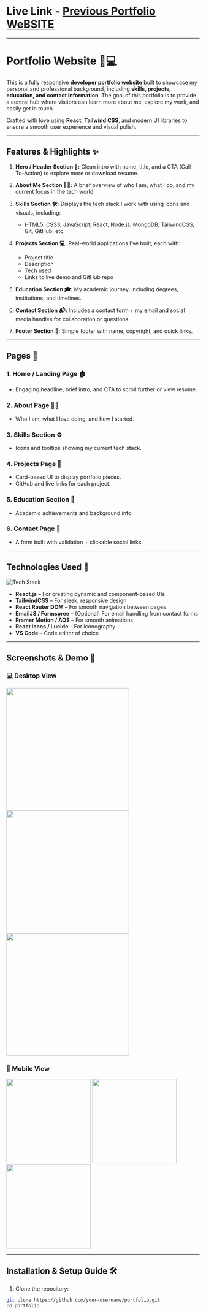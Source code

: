 # Live Link - [Previous Portfolio WeBSITE](https://portfolio-omega-two-95.vercel.app/)

---

# Portfolio Website 💼💻

This is a fully responsive **developer portfolio website** built to showcase my personal and professional background, including **skills, projects, education, and contact information**. The goal of this portfolio is to provide a central hub where visitors can learn more about me, explore my work, and easily get in touch.

Crafted with love using **React**, **Tailwind CSS**, and modern UI libraries to ensure a smooth user experience and visual polish.

---

## Features & Highlights ✨

1) **Hero / Header Section 🚀:** Clean intro with name, title, and a CTA (Call-To-Action) to explore more or download resume.

2) **About Me Section 🙋‍♂️:** A brief overview of who I am, what I do, and my current focus in the tech world.

3) **Skills Section 🛠:** Displays the tech stack I work with using icons and visuals, including:
   - HTML5, CSS3, JavaScript, React, Node.js, MongoDB, TailwindCSS, Git, GitHub, etc.

4) **Projects Section 💻:** Real-world applications I've built, each with:
   - Project title
   - Description
   - Tech used
   - Links to live demo and GitHub repo

5) **Education Section 🎓:** My academic journey, including degrees, institutions, and timelines.

6) **Contact Section 📬:** Includes a contact form + my email and social media handles for collaboration or questions.

7) **Footer Section 📎:** Simple footer with name, copyright, and quick links.

---

## Pages 📄

### 1. **Home / Landing Page** 🏠  
   - Engaging headline, brief intro, and CTA to scroll further or view resume.

### 2. **About Page** 👨‍💻  
   - Who I am, what I love doing, and how I started.

### 3. **Skills Section** ⚙️  
   - Icons and tooltips showing my current tech stack.

### 4. **Projects Page** 📁  
   - Card-based UI to display portfolio pieces.
   - GitHub and live links for each project.

### 5. **Education Section** 📘  
   - Academic achievements and background info.

### 6. **Contact Page** 💌  
   - A form built with validation + clickable social links.

---

## Technologies Used 🧰

![Tech Stack](https://skillicons.dev/icons?i=html,css,js,react,tailwind,nodejs,mongodb,git,github)

- **React.js** – For creating dynamic and component-based UIs
- **TailwindCSS** – For sleek, responsive design
- **React Router DOM** – For smooth navigation between pages
- **EmailJS / Formspree** – (Optional) For email handling from contact forms
- **Framer Motion / AOS** – For smooth animations
- **React Icons / Lucide** – For iconography
- **VS Code** – Code editor of choice

---

## Screenshots & Demo 📸

### 💻 Desktop View

<img src="https://your-image-link.com/desktop1.png" width="320">
<img src="https://your-image-link.com/desktop2.png" width="320">
<img src="https://your-image-link.com/desktop3.png" width="320">

### 📱 Mobile View

<img src="https://your-image-link.com/mobile1.png" width="220">
<img src="https://your-image-link.com/mobile2.png" width="220">
<img src="https://your-image-link.com/mobile3.png" width="220">

---

## Installation & Setup Guide 🛠️

1. Clone the repository:
```bash
git clone https://github.com/your-username/portfolio.git
cd portfolio
